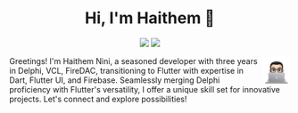 <h1 align="center">Hi, I'm Haithem 👋</h1>
<p align="center">
    <a href="https://www.facebook.com/nini.haithem"><img src="https://img.shields.io/badge/facebook-blue?style=flat&logo=facebook&logoColor=white"/></a>
    <a href="mailto:haithemnini.dev@gmail.com"><img src="https://img.shields.io/badge/gmail-red?style=flat&logo=gmail&logoColor=white"/></a>
  </p>
  
  <img src="https://github.com/haithemnini/haithemnini/blob/main/profile-img.png" align="right" width="10%"/>

Greetings! I'm Haithem Nini, a seasoned developer with three years in Delphi, VCL, FireDAC, transitioning to Flutter with expertise in Dart, Flutter UI, and Firebase. Seamlessly merging Delphi proficiency with Flutter's versatility, I offer a unique skill set for innovative projects. Let's connect and explore possibilities!

